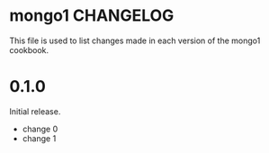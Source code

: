 # mongo1 CHANGELOG

This file is used to list changes made in each version of the mongo1 cookbook.

# 0.1.0

Initial release.

- change 0
- change 1

